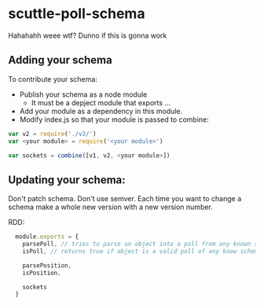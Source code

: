 # scuttle-poll-schema

Hahahahh weee wtf? Dunno if this is gonna work

## Adding your schema 

To contribute your schema:

- Publish your schema as a node module
  - It must be a depject module that exports ...
- Add your module as a dependency in this module. 
- Modify index.js so that your module is passed to combine:
```js
var v2 = require('./v2/')
var <your module> = require('<your module>')

var sockets = combine([v1, v2, <your module>])

```

## Updating your schema:

Don't patch schema. Don't use semver. Each time you want to change a schema make a whole new version with a new version number.


RDD:

```js
  module.exports = {
    parsePoll, // tries to parse an object into a poll from any known schema version
    isPoll, // returns true if object is a valid poll of any know schema version

    parsePosition,
    isPosition,

    sockets
  }
```
